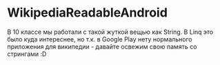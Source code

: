 WikipediaReadableAndroid
========================
В 10 классе мы работали с такой жуткой вещью как String. В Linq это было куда интереснее, но т.к. в Google Play нету нормального приложения для википедии - давайте освежим свою память со стрингами :D
